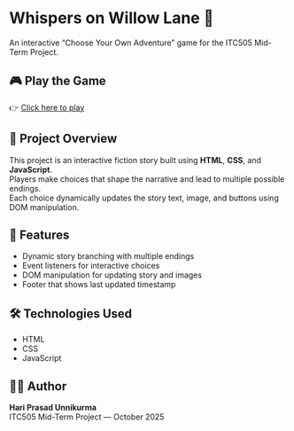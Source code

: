 # Whispers on Willow Lane 🌙  
An interactive “Choose Your Own Adventure” game for the ITC505 Mid-Term Project.  

## 🎮 Play the Game
👉 [Click here to play](https://hariprasadunnikurma.github.io/ITC505_midterm/index.html)

## 🧠 Project Overview
This project is an interactive fiction story built using **HTML**, **CSS**, and **JavaScript**.  
Players make choices that shape the narrative and lead to multiple possible endings.  
Each choice dynamically updates the story text, image, and buttons using DOM manipulation.

## 🧩 Features
- Dynamic story branching with multiple endings  
- Event listeners for interactive choices  
- DOM manipulation for updating story and images  
- Footer that shows last updated timestamp  

## 🛠️ Technologies Used
- HTML  
- CSS  
- JavaScript  

## 👨‍💻 Author
**Hari Prasad Unnikurma**  
ITC505 Mid-Term Project — October 2025

